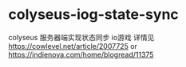 # colyseus-iog-state-sync
colyseus 服务器端实现状态同步 io游戏
详情见 https://cowlevel.net/article/2007725
or
https://indienova.com/home/blogread/11375
